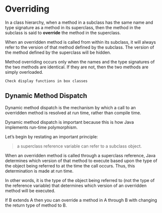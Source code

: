 # Overriding

In a class hierarchy, when a method in a subclass has the same name and type signature as a method in its superclass, then the method in the subclass is said to **override** the method in the superclass.

When an overridden method is called from within its subclass, it will always refer to the version of that method defined by the subclass. The version of the method defined by the superclass will be hidden.

Method overriding occurs only when the names and the type signatures of the two methods are identical. If they are not, then the two methods are simply overloaded.

```
Check display functions in box classes
```

## Dynamic Method Dispatch

Dynamic method dispatch is the mechanism by which a call to an overridden method is resolved at run time, rather than compile time.

Dynamic method dispatch is important because this is how Java implements run-time polymorphism.

Let’s begin by restating an important principle:

> a superclass reference variable can refer to a subclass object.

When an overridden method is called through a superclass reference, Java determines which version of that method to execute based upon the type of the object being referred to at the time the call occurs. Thus, this determination is made at run time.

In other words, it is the type of the object being referred to (not the type of the reference variable)
that determines which version of an overridden method will be executed.

If B extends A then you can override a method in A through B with changing the return type of method to B.

